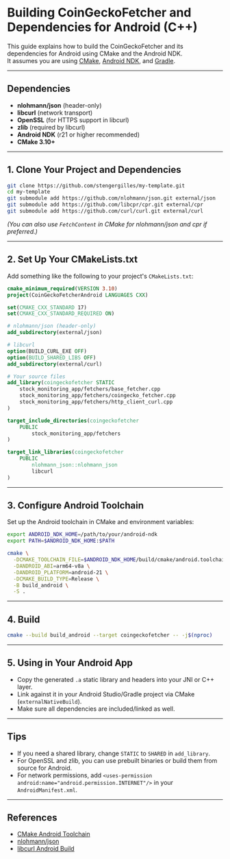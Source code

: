 # Building CoinGeckoFetcher and Dependencies for Android (C++)

This guide explains how to build the CoinGeckoFetcher and its dependencies for Android using CMake and the Android NDK.  
It assumes you are using [CMake](https://cmake.org/), [Android NDK](https://developer.android.com/ndk), and [Gradle](https://developer.android.com/studio/build).

---

## Dependencies

- **nlohmann/json** (header-only)
- **libcurl** (network transport)
- **OpenSSL** (for HTTPS support in libcurl)
- **zlib** (required by libcurl)
- **Android NDK** (r21 or higher recommended)
- **CMake 3.10+**

---

## 1. Clone Your Project and Dependencies

```sh
git clone https://github.com/stengergilles/my-template.git
cd my-template
git submodule add https://github.com/nlohmann/json.git external/json
git submodule add https://github.com/libcpr/cpr.git external/cpr
git submodule add https://github.com/curl/curl.git external/curl
```
*(You can also use `FetchContent` in CMake for nlohmann/json and cpr if preferred.)*

---

## 2. Set Up Your CMakeLists.txt

Add something like the following to your project's `CMakeLists.txt`:

```cmake
cmake_minimum_required(VERSION 3.10)
project(CoinGeckoFetcherAndroid LANGUAGES CXX)

set(CMAKE_CXX_STANDARD 17)
set(CMAKE_CXX_STANDARD_REQUIRED ON)

# nlohmann/json (header-only)
add_subdirectory(external/json)

# libcurl
option(BUILD_CURL_EXE OFF)
option(BUILD_SHARED_LIBS OFF)
add_subdirectory(external/curl)

# Your source files
add_library(coingeckofetcher STATIC
    stock_monitoring_app/fetchers/base_fetcher.cpp
    stock_monitoring_app/fetchers/coingecko_fetcher.cpp
    stock_monitoring_app/fetchers/http_client_curl.cpp
)

target_include_directories(coingeckofetcher
    PUBLIC
        stock_monitoring_app/fetchers
)

target_link_libraries(coingeckofetcher
    PUBLIC
        nlohmann_json::nlohmann_json
        libcurl
)
```

---

## 3. Configure Android Toolchain

Set up the Android toolchain in CMake and environment variables:

```sh
export ANDROID_NDK_HOME=/path/to/your/android-ndk
export PATH=$ANDROID_NDK_HOME:$PATH

cmake \
  -DCMAKE_TOOLCHAIN_FILE=$ANDROID_NDK_HOME/build/cmake/android.toolchain.cmake \
  -DANDROID_ABI=arm64-v8a \
  -DANDROID_PLATFORM=android-21 \
  -DCMAKE_BUILD_TYPE=Release \
  -B build_android \
  -S .
```

---

## 4. Build

```sh
cmake --build build_android --target coingeckofetcher -- -j$(nproc)
```

---

## 5. Using in Your Android App

- Copy the generated `.a` static library and headers into your JNI or C++ layer.
- Link against it in your Android Studio/Gradle project via CMake (`externalNativeBuild`).
- Make sure all dependencies are included/linked as well.

---

## Tips

- If you need a shared library, change `STATIC` to `SHARED` in `add_library`.
- For OpenSSL and zlib, you can use prebuilt binaries or build them from source for Android.
- For network permissions, add `<uses-permission android:name="android.permission.INTERNET"/>` in your `AndroidManifest.xml`.

---

## References

- [CMake Android Toolchain](https://developer.android.com/ndk/guides/cmake)
- [nlohmann/json](https://github.com/nlohmann/json)
- [libcurl Android Build](https://curl.se/docs/install.html#Android)

